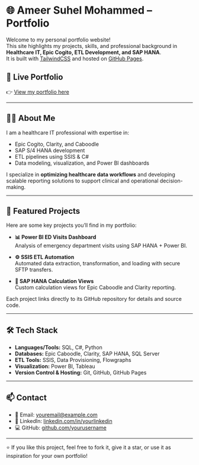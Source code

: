 # 🌐 Ameer Suhel Mohammed – Portfolio

Welcome to my personal portfolio website!  
This site highlights my projects, skills, and professional background in **Healthcare IT, Epic Cogito, ETL Development, and SAP HANA**.  
It is built with [TailwindCSS](https://tailwindcss.com/) and hosted on [GitHub Pages](https://pages.github.com/).  

## 🚀 Live Portfolio
👉 [View my portfolio here](https://yourusername.github.io/)

---

## 🧑‍💻 About Me
I am a healthcare IT professional with expertise in:
- Epic Cogito, Clarity, and Caboodle
- SAP S/4 HANA development
- ETL pipelines using SSIS & C#
- Data modeling, visualization, and Power BI dashboards  

I specialize in **optimizing healthcare data workflows** and developing scalable reporting solutions to support clinical and operational decision-making.  

---

## 📂 Featured Projects
Here are some key projects you’ll find in my portfolio:

- **📊 Power BI ED Visits Dashboard**  
  Analysis of emergency department visits using SAP HANA + Power BI.  

- **⚙️ SSIS ETL Automation**  
  Automated data extraction, transformation, and loading with secure SFTP transfers.  

- **💾 SAP HANA Calculation Views**  
  Custom calculation views for Epic Caboodle and Clarity reporting.  

Each project links directly to its GitHub repository for details and source code.  

---

## 🛠️ Tech Stack
- **Languages/Tools:** SQL, C#, Python  
- **Databases:** Epic Caboodle, Clarity, SAP HANA, SQL Server  
- **ETL Tools:** SSIS, Data Provisioning, Flowgraphs  
- **Visualization:** Power BI, Tableau  
- **Version Control & Hosting:** Git, GitHub, GitHub Pages  

---

## 📫 Contact
- 📧 Email: youremail@example.com  
- 🔗 LinkedIn: [linkedin.com/in/yourlinkedin](https://linkedin.com/in/yourlinkedin)  
- 💻 GitHub: [github.com/yourusername](https://github.com/yourusername)  

---

⭐ If you like this project, feel free to fork it, give it a star, or use it as inspiration for your own portfolio!  
